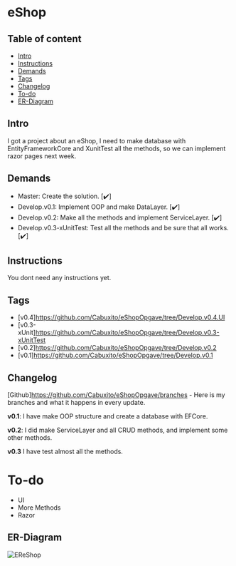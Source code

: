 # eShop
## Table of content

* [Intro](#Intro)
* [Instructions](#Instructions)
* [Demands](#Demands)
* [Tags](#Tags)
* [Changelog](#Changelog)
* [To-do](#To-do)
* [ER-Diagram](#ER-Diagram)

## Intro

I got a project about an eShop, I need to make database with EntityFrameworkCore and XunitTest all the methods, so we can implement razor pages next week.

## Demands 

<ul>
  <li> Master: Create the solution. [✔️]</li> 
  <li> Develop.v0.1: Implement OOP and make DataLayer. [✔️]</li> 
  <li> Develop.v0.2: Make all the methods and implement ServiceLayer. [✔️]</li>
  <li> Develop.v0.3-xUnitTest: Test all the methods and be sure that all works. [✔️]</li>
</ul>

## Instructions

You dont need any instructions yet.

## Tags

* [v0.4]https://github.com/Cabuxito/eShopOpgave/tree/Develop.v0.4.UI
* [v0.3-xUnit]https://github.com/Cabuxito/eShopOpgave/tree/Develop.v0.3-xUnitTest
* [v0.2]https://github.com/Cabuxito/eShopOpgave/tree/Develop.v0.2
* [v0.1]https://github.com/Cabuxito/eShopOpgave/tree/Develop.v0.1

## Changelog

[Github]https://github.com/Cabuxito/eShopOpgave/branches - Here is my branches and what it happens in every update.

**v0.1**:
I have make OOP structure and create a database with EFCore.

**v0.2**:
I did make ServiceLayer and all CRUD methods, and implement some other methods.

**v0.3**
I have test almost all the methods.



# To-do
* UI
* More Methods
* Razor


## ER-Diagram

![EReShop](https://user-images.githubusercontent.com/89253662/232865621-2eb3a124-3cd4-461f-be49-13de25a9182c.PNG)

